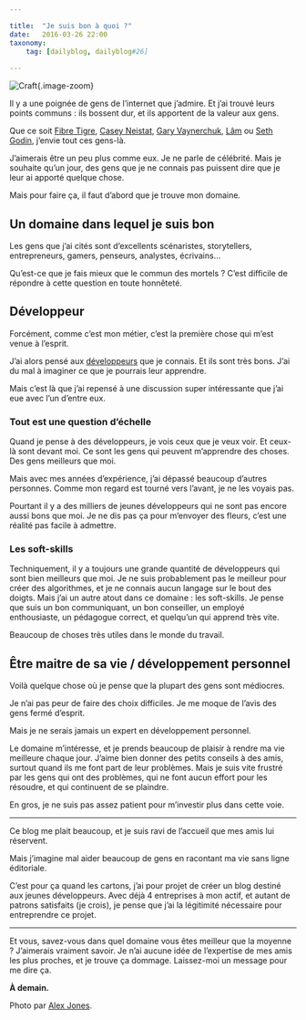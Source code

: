 ```yaml
---

title:  "Je suis bon à quoi ?"
date:   2016-03-26 22:00
taxonomy:
    tag: [dailyblog, dailyblog#26]
    
---
```


![Craft](craft@2x.jpg){.image-zoom}

Il y a une poignée de gens de l’internet que j’admire. Et j’ai trouvé leurs points communs : ils bossent dur, et ils apportent de la valeur aux gens.

Que ce soit [Fibre Tigre](http://axelrock.fr/fr/blog/2016-03-03-merci-fibre-tigre?target=_blank), [Casey Neistat](https://www.youtube.com/watch?v=WxfZkMm3wcg&target=_blank), [Gary Vaynerchuk](https://www.youtube.com/user/GaryVaynerchuk?target=_blank), [Lâm](http://lamhua.com?target=_blank) ou [Seth Godin](http://sethgodin.typepad.com?target=_blank), j’envie tout ces gens-là.

J’aimerais être un peu plus comme eux. Je ne parle de célébrité. Mais je souhaite qu’un jour, des gens que je ne connais pas puissent dire que je leur ai apporté quelque chose.

Mais pour faire ça, il faut d’abord que je trouve mon domaine.

## Un domaine dans lequel je suis bon

Les gens que j’ai cités sont d’excellents scénaristes, storytellers, entrepreneurs, gamers, penseurs, analystes, écrivains…

Qu’est-ce que je fais mieux que le commun des mortels ? C’est difficile de répondre à cette question en toute honnêteté.

## Développeur

Forcément, comme c’est mon métier, c’est la première chose qui m’est venue à l’esprit.

J’ai alors pensé aux [d](https://twitter.com/Frulko?target=_blank)[é](https://twitter.com/StefanPATRICE?target=_blank)[v](https://twitter.com/viki53?target=_blank)[e](https://twitter.com/aynolor?target=_blank)[l](https://twitter.com/AlexanderFlink?target=_blank)[o](https://twitter.com/JourDePluie?target=_blank)[p](https://twitter.com/VivienCormier?target=_blank)[p](https://twitter.com/EmmanuelDurgoni?target=_blank)[e](https://twitter.com/guillaumeandre?target=_blank)[u](https://twitter.com/QuentinHocde?target=_blank)[r](https://twitter.com/nicolasdnl?target=_blank)[s](https://twitter.com/nicobush?target=_blank) que je connais. Et ils sont très bons. J’ai du mal à imaginer ce que je pourrais leur apprendre.

Mais c’est là que j’ai repensé à une discussion super intéressante que j’ai eue avec l’un d’entre eux.

### Tout est une question d’échelle

Quand je pense à des développeurs, je vois ceux que je veux voir. Et ceux-là sont devant moi. Ce sont les gens qui peuvent m’apprendre des choses. Des gens meilleurs que moi.

Mais avec mes années d’expérience, j’ai dépassé beaucoup d’autres personnes. Comme mon regard est tourné vers l’avant, je ne les voyais pas.

Pourtant il y a des milliers de jeunes développeurs qui ne sont pas encore aussi bons que moi. Je ne dis pas ça pour m’envoyer des fleurs, c’est une réalité pas facile à admettre.

### Les soft-skills

Techniquement, il y a toujours une grande quantité de développeurs qui sont bien meilleurs que moi. Je ne suis probablement pas le meilleur pour créer des algorithmes, et je ne connais aucun langage sur le bout des doigts. Mais j’ai un autre atout dans ce domaine : les soft-skills. Je pense que suis un bon communiquant, un bon conseiller, un employé enthousiaste, un pédagogue correct, et quelqu’un qui apprend très vite.

Beaucoup de choses très utiles dans le monde du travail.

## Être maitre de sa vie / développement personnel

Voilà quelque chose où je pense que la plupart des gens sont médiocres.
Je n’ai pas peur de faire des choix difficiles. Je me moque de l’avis des gens fermé d’esprit.

Mais je ne serais jamais un expert en développement personnel. 

Le domaine m’intéresse, et je prends beaucoup de plaisir à rendre ma vie meilleure chaque jour. J’aime bien donner des petits conseils à des amis, surtout quand ils me font part de leur problèmes. Mais je suis vite frustré par les gens qui ont des problèmes, qui ne font aucun effort pour les résoudre, et qui continuent de se plaindre.

En gros, je ne suis pas assez patient pour m’investir plus dans cette voie.

____ 

Ce blog me plait beaucoup, et je suis ravi de l’accueil que mes amis lui réservent.

Mais j’imagine mal aider beaucoup de gens en racontant ma vie sans ligne éditoriale.

C’est pour ça quand les cartons, j’ai pour projet de créer un blog destiné aux jeunes développeurs. Avec déjà 4 entreprises à mon actif, et autant de patrons satisfaits (je crois), je pense que j’ai la légitimité nécessaire pour entreprendre ce projet.

____

Et vous, savez-vous dans quel domaine vous êtes meilleur que la moyenne ? J’aimerais vraiment savoir. Je n’ai aucune idée de l’expertise de mes amis les plus proches, et je trouve ça dommage. Laissez-moi un message pour me dire ça.

**À demain.**

Photo par [Alex Jones](https://unsplash.com/alexjones).
